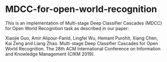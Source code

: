 # MDCC-for-open-world-recognition
This is an implementation of Multi-stage Deep Classifier Cascades (MDCC) for Open World Recognition task as described in our paper:

Xiaojie Guo, Amir Alipour-Fanid, Lingfei Wu, Hemant Purohit, Xiang Chen, Kai Zeng and Liang Zhao. Multi-stage Deep Classifier Cascades for Open World Recognition. The 28th ACM International Conference on Information and Knowledge Management (CIKM 2019).
